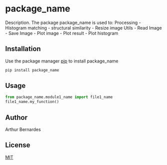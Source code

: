 # package_name

Description. 
The package package_name is used to:
	Processing
		- Histogram matching
		- structural similarity
		- Resize image
	Utils
		- Read Image
		- Save Image
		- Plot image
		- Plot result
		- Plot histogram

## Installation

Use the package manager [pip](https://pip.pypa.io/en/stable/) to install package_name

```bash
pip install package_name
```

## Usage

```python
from package_name.module1_name import file1_name
file1_name.my_function()
```

## Author
Arthur Bernardes

## License
[MIT](https://choosealicense.com/licenses/mit/)